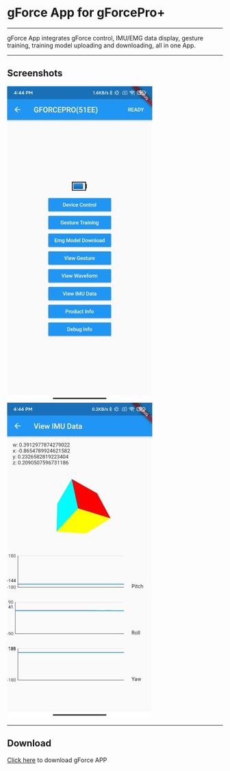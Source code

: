 # gForce App for gForcePro+

***

gForce App integrates gForce control, IMU/EMG data display, gesture training, training model uploading and downloading, all in one App.

***

## Screenshots

![gforceAPP2.jpg](./imgs/gforceAPP2.jpg)
![gforceAPP1.jpg](./imgs/gforceAPP1.jpg)

***

## Download

[Click here](http://gforce-portal.oymotion.com/) to download gForce APP
